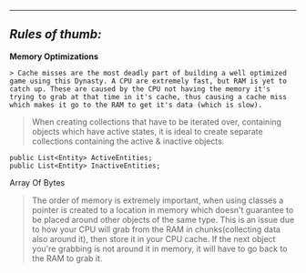 


----------


*Rules of thumb:*
-----------------

**Memory Optimizations**

	> Cache misses are the most deadly part of building a well optimized game using this Dynasty. A CPU are extremely fast, but RAM is yet to catch up. These are caused by the CPU not having the memory it's trying to grab at that time in it's cache, thus causing a cache miss which makes it go to the RAM to get it's data (which is slow).

> When creating collections that have to be iterated over, containing objects which have active states, it is ideal to create separate collections containing the active & inactive objects.

    public List<Entity> ActiveEntities;
    public List<Entity> InactiveEntities;

Array Of Bytes
> The order of memory is extremely important, when using classes a pointer is created to a location in memory which doesn't guarantee to be placed around other objects of the same type. This is an issue due to how your CPU will grab from the RAM in chunks(collecting data also around it), then store it in your CPU cache. If the next object you're grabbing is not around it in memory, it will have to go back to the RAM to grab it.
